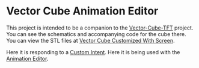 # Vector Cube Animation Editor

This project is intended to be a companion to the [Vector-Cube-TFT] project. You can see the schematics and accompanying code for the cube there. You can view the STL files at [Vector Cube Customized With Screen].

Here it is responding to a [Custom Intent].
Here it is being used with the [Animation Editor].

[Vector-Cube-TFT]: <https://github.com/BillMerryman/Vector-Cube-TFT>
[Animation Editor]: <https://youtube.com/watch/Wk3Y-pQeBDk>
[Custom Intent]: <https://youtube.com/watch/aNmvLydM4h4>
[Vector Cube Animation Editor]: <https://github.com/BillMerryman/VectorCubeAnimationEditor>
[Vector Cube Customized With Screen]: <https://www.thingiverse.com/thing:6344837>